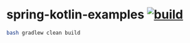 # spring-kotlin-examples [![build](https://travis-ci.org/daggerok/spring-kotlin-examples.svg?branch=master)](https://github.com/daggerok/spring-kotlin-examples)

```bash
bash gradlew clean build
```

